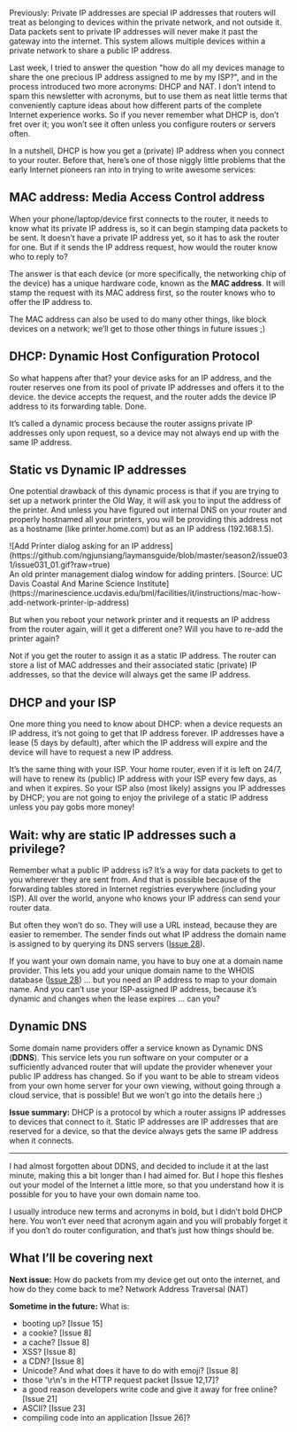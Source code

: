 Previously: Private IP addresses are special IP addresses that routers will treat as belonging to devices within the private network, and not outside it. Data packets sent to private IP addresses will never make it past the gateway into the internet. This system allows multiple devices within a private network to share a public IP address.

Last week, I tried to answer the question "how do all my devices manage to share the one precious IP address assigned to me by my ISP?", and in the process introduced two more acronyms: DHCP and NAT. I don’t intend to spam this newsletter with acronyms, but to use them as neat little terms that conveniently capture ideas about how different parts of the complete Internet experience works. So if you never remember what DHCP is, don’t fret over it; you won’t see it often unless you configure routers or servers often.

In a nutshell, DHCP is how you get a (private) IP address when you connect to your router. Before that, here’s one of those niggly little problems that the early Internet pioneers ran into in trying to write awesome services:

## MAC address: Media Access Control address

When your phone/laptop/device first connects to the router, it needs to know what its private IP address is, so it can begin stamping data packets to be sent. It doesn’t have a private IP address yet, so it has to ask the router for one. But if it sends the IP address request, how would the router know who to reply to?

The answer is that each device (or more specifically, the networking chip of the device) has a unique hardware code, known as the **MAC address**. It will stamp the request with its MAC address first, so the router knows who to offer the IP address to.

The MAC address can also be used to do many other things, like block devices on a network; we’ll get to those other things in future issues ;)

## DHCP: Dynamic Host Configuration Protocol

So what happens after that? your device asks for an IP address, and the router reserves one from its pool of private IP addresses and offers it to the device. the device accepts the request, and the router adds the device IP address to its forwarding table. Done.

It’s called a dynamic process because the router assigns private IP addresses only upon request, so a device may not always end up with the same IP address.

## Static vs Dynamic IP addresses

One potential drawback of this dynamic process is that if you are trying to set up a network printer the Old Way, it will ask you to input the address of the printer. And unless you have figured out internal DNS on your router and properly hostnamed all your printers, you will be providing this address not as a hostname (like printer.home.com) but as an IP address (192.168.1.5).

<span style="text-align:center">
![Add Printer dialog asking for an IP address](https://github.com/ngjunsiang/laymansguide/blob/master/season2/issue031/issue031_01.gif?raw=true)<br />
An old printer management dialog window for adding printers. [Source: UC Davis Coastal And Marine Science Institute](https://marinescience.ucdavis.edu/bml/facilities/it/instructions/mac-how-add-network-printer-ip-address)
</span>

But when you reboot your network printer and it requests an IP address from the router again, will it get a different one? Will you have to re-add the printer again?

Not if you get the router to assign it as a static IP address. The router can store a list of MAC addresses and their associated static (private) IP addresses, so that the device will always get the same IP address.

## DHCP and your ISP

One more thing you need to know about DHCP: when a device requests an IP address, it’s not going to get that IP address forever. IP addresses have a lease (5 days by default), after which the IP address will expire and the device will have to request a new IP address.

It’s the same thing with your ISP. Your home router, even if it is left on 24/7, will have to renew its (public) IP address with your ISP every few days, as and when it expires. So your ISP also (most likely) assigns you IP addresses by DHCP; you are not going to enjoy the privilege of a static IP address unless you pay gobs more money!

## Wait: why are static IP addresses such a privilege?

Remember what a public IP address is? It’s a way for data packets to get to you wherever they are sent from. And that is possible because of the forwarding tables stored in Internet registries everywhere (including your ISP). All over the world, anyone who knows your IP address can send your router data.

But often they won’t do so. They will use a URL instead, because they are easier to remember.  The sender finds out what IP address the domain name is assigned to by querying its DNS servers ([Issue 28](https://buttondown.email/laymansguide/archive/lmg-s3-issue-28-domain-names-and-dns/)).

If you want your own domain name, you have to buy one at a domain name provider. This lets you add your unique domain name to the WHOIS database ([Issue 28](https://buttondown.email/laymansguide/archive/lmg-s3-issue-28-domain-names-and-dns/)) … but you need an IP address to map to your domain name. And you can’t use your ISP-assigned IP address, because it’s dynamic and changes when the lease expires … can you?

## Dynamic DNS

Some domain name providers offer a service known as Dynamic DNS (**DDNS**). This service lets you run software on your computer or a sufficiently advanced router that will update the provider whenever your public IP address has changed. So if you want to be able to stream videos from your own home server for your own viewing, without going through a cloud service, that is possible! But we won’t go into the details here ;)

**Issue summary:** DHCP is a protocol by which a router assigns IP addresses to devices that connect to it. Static IP addresses are IP addresses that are reserved for a device, so that the device always gets the same IP address when it connects.

<hr/>

I had almost forgotten about DDNS, and decided to include it at the last minute, making this a bit longer than I had aimed for. But I hope this fleshes out your model of the Internet a little more, so that you understand how it is possible for you to have your own domain name too.

I usually introduce new terms and acronyms in bold, but I didn’t bold DHCP here. You won’t ever need that acronym again and you will probably forget it if you don’t do router configuration, and that’s just how things should be.

## What I’ll be covering next

**Next issue:** How do packets from my device get out onto the internet, and how do they come back to me? Network Address Traversal (NAT)

**Sometime in the future:** What is:

- booting up? [Issue 15]
- a cookie? [Issue 8]
- a cache? [Issue 8]
- XSS? [Issue 8]
- a CDN? [Issue 8]
- Unicode? And what does it have to do with emoji? [Issue 8]
- those '\r\n's in the HTTP request packet [Issue 12,17]?
- a good reason developers write code and give it away for free online? [Issue 21]
- ASCII? [Issue 23]
- compiling code into an application [Issue 26]?
